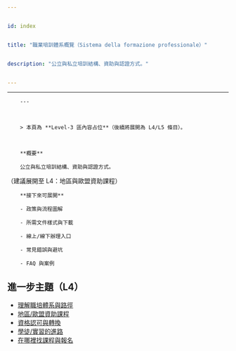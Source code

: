 ---
id: index
title: "職業培訓體系概覽（Sistema della formazione professionale）"
description: "公立與私立培訓結構、資助與認證方式。"
---

---
        ---

        > 本頁為 **Level‑3 區內容占位**（後續將展開為 L4/L5 條目）。

        **概要**
        公立與私立培訓結構、資助與認證方式。
（建議展開至 L4：地區與歐盟資助課程）

        **接下來可展開**
        - 政策與流程圖解
        - 所需文件樣式與下載
        - 線上/線下辦理入口
        - 常見錯誤與避坑
        - FAQ 與案例

## 進一步主題（L4）

- [理解職培體系與路徑](./understand-vet-system/)
- [地區/歐盟資助課程](./funding-and-eu/)
- [資格認可與轉換](./recognition-of-quals/)
- [學徒/實習的進路](./apprenticeship-paths/)
- [在哪裡找課程與報名](./find-courses/)
